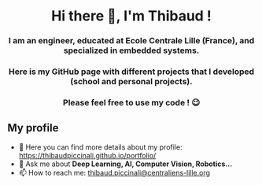  
<h1 align="center">Hi there 👋, I'm Thibaud !</h1>
<h3 align="center">I am an engineer, educated at Ecole Centrale Lille (France), and specialized in embedded systems.</h3> 
<h3 align="center">Here is my GitHub page with different projects that I developed (school and personal projects). </h3> 
<h3 align="center">Please feel free to use my code ! 😉 </h3>

## My profile

- 🔭 Here you can find more details about my profile: https://thibaudpiccinali.github.io/portfolio/
- 💬 Ask me about **Deep Learning, AI, Computer Vision, Robotics...**
- 📫 How to reach me: thibaud.piccinali@centraliens-lille.org
